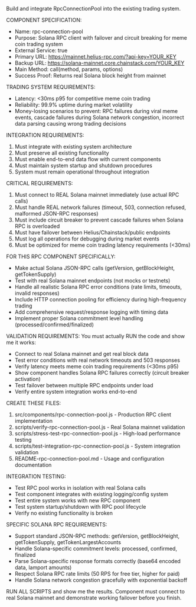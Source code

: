 Build and integrate RpcConnectionPool into the existing trading system.

COMPONENT SPECIFICATION:
- Name: rpc-connection-pool
- Purpose: Solana RPC client with failover and circuit breaking for meme coin trading system
- External Service: true  
- Primary URL: https://mainnet.helius-rpc.com/?api-key=YOUR_KEY
- Backup URL: https://solana-mainnet.core.chainstack.com/YOUR_KEY
- Main Method: call(method, params, options)
- Success Proof: Returns real Solana block height from mainnet

TRADING SYSTEM REQUIREMENTS:
- Latency: <30ms p95 for competitive meme coin trading
- Reliability: 99.9% uptime during market volatility  
- Money-losing scenarios to prevent: RPC failures during viral meme events, cascade failures during Solana network congestion, incorrect data parsing causing wrong trading decisions

INTEGRATION REQUIREMENTS:
1. Must integrate with existing system architecture
2. Must preserve all existing functionality
3. Must enable end-to-end data flow with current components  
4. Must maintain system startup and shutdown procedures
5. System must remain operational throughout integration

CRITICAL REQUIREMENTS:
1. Must connect to REAL Solana mainnet immediately (use actual RPC calls)
2. Must handle REAL network failures (timeout, 503, connection refused, malformed JSON-RPC responses)
3. Must include circuit breaker to prevent cascade failures when Solana RPC is overloaded
4. Must have failover between Helius/Chainstack/public endpoints
5. Must log all operations for debugging during market events
6. Must be optimized for meme coin trading latency requirements (<30ms)

FOR THIS RPC COMPONENT SPECIFICALLY:
- Make actual Solana JSON-RPC calls (getVersion, getBlockHeight, getTokenSupply)
- Test with real Solana mainnet endpoints (not mocks or testnets)
- Handle all realistic Solana RPC error conditions (rate limits, timeouts, invalid responses)
- Include HTTP connection pooling for efficiency during high-frequency trading
- Add comprehensive request/response logging with timing data
- Implement proper Solana commitment level handling (processed/confirmed/finalized)

VALIDATION REQUIREMENTS:
You must actually RUN the code and show me it works:
- Connect to real Solana mainnet and get real block data
- Test error conditions with real network timeouts and 503 responses
- Verify latency meets meme coin trading requirements (<30ms p95)
- Show component handles Solana RPC failures correctly (circuit breaker activation)
- Test failover between multiple RPC endpoints under load
- Verify entire system integration works end-to-end

CREATE THESE FILES:
1. src/components/rpc-connection-pool.js - Production RPC client implementation
2. scripts/verify-rpc-connection-pool.js - Real Solana mainnet validation
3. scripts/stress-test-rpc-connection-pool.js - High-load performance testing  
4. scripts/test-integration-rpc-connection-pool.js - System integration validation
5. README-rpc-connection-pool.md - Usage and configuration documentation

INTEGRATION TESTING:
- Test RPC pool works in isolation with real Solana calls
- Test component integrates with existing logging/config system
- Test entire system works with new RPC component
- Test system startup/shutdown with RPC pool lifecycle
- Verify no existing functionality is broken

SPECIFIC SOLANA RPC REQUIREMENTS:
- Support standard JSON-RPC methods: getVersion, getBlockHeight, getTokenSupply, getTokenLargestAccounts
- Handle Solana-specific commitment levels: processed, confirmed, finalized
- Parse Solana-specific response formats correctly (base64 encoded data, lamport amounts)
- Respect Solana RPC rate limits (50 RPS for free tier, higher for paid)
- Handle Solana network congestion gracefully with exponential backoff

RUN ALL SCRIPTS and show me the results. Component must connect to real Solana mainnet and demonstrate working failover before you finish.
